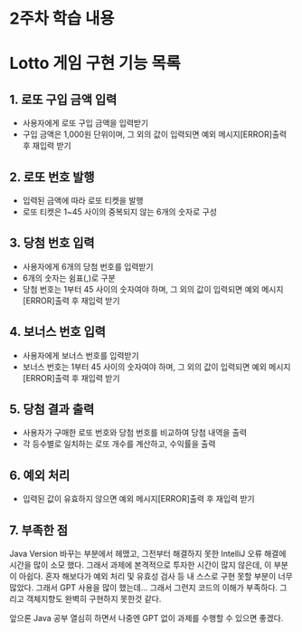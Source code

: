# 2주차 학습 내용

# Lotto 게임 구현 기능 목록

## 1. 로또 구입 금액 입력
- 사용자에게 로또 구입 금액을 입력받기
- 구입 금액은 1,000원 단위이며, 그 외의 값이 입력되면 예외 메시지[ERROR]출력 후 재입력 받기

## 2. 로또 번호 발행
- 입력된 금액에 따라 로또 티켓을 발행
- 로또 티켓은 1~45 사이의 중복되지 않는 6개의 숫자로 구성

## 3. 당첨 번호 입력
- 사용자에게 6개의 당첨 번호를 입력받기
- 6개의 숫자는 쉼표(,)로 구분
- 당첨 번호는 1부터 45 사이의 숫자여야 하며, 그 외의 값이 입력되면 예외 메시지[ERROR]출력 후 재입력 받기

## 4. 보너스 번호 입력
- 사용자에게 보너스 번호를 입력받기
- 보너스 번호는 1부터 45 사이의 숫자여야 하며, 그 외의 값이 입력되면 예외 메시지[ERROR]출력 후 재입력 받기

## 5. 당첨 결과 출력
- 사용자가 구매한 로또 번호와 당첨 번호를 비교하여 당첨 내역을 출력
- 각 등수별로 일치하는 로또 개수를 계산하고, 수익률을 출력

## 6. 예외 처리
- 입력된 값이 유효하지 않으면 예외 메시지[ERROR]출력 후 재입력 받기

## 7. 부족한 점
Java Version 바꾸는 부분에서 헤맸고, 그전부터 해결하지 못한 IntelliJ 오류 해결에 시간을 많이 소모 했다. 
그래서 과제에 본격적으로 투자한 시간이 많지 않은데, 이 부분이 아쉽다.
혼자 해보다가 예외 처리 및 유효성 검사 등 내 스스로 구현 못할 부분이 너무 많았다.
그래서 GPT 사용을 많이 했는데... 그래서 그런지 코드의 이해가 부족하다. 그리고 객체지향도 완벽히 구현하지 못한것 같다.

앞으론 Java 공부 열심히 하면서 나중엔 GPT 없이 과제를 수행할 수 있으면 좋겠다.
